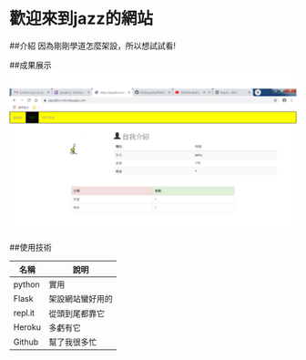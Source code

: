 # 歡迎來到jazz的網站
##介紹
因為剛剛學道怎麼架設，所以想試試看!

##成果展示
![](https://github.com/jazzdemo/jacky/raw/master/%E6%9C%AA%E5%91%BD%E5%90%8D.png)

##使用技術

名稱   |   說明
-------|--------
python |   實用
Flask  |架設網站蠻好用的
repl.it|從頭到尾都靠它
Heroku |多虧有它
Github |幫了我很多忙
